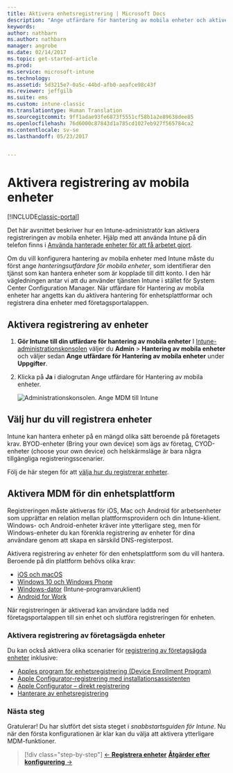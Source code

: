 ```yaml
---
title: Aktivera enhetsregistrering | Microsoft Docs
description: "Ange utfärdare för hantering av mobila enheter och aktivera registrering av iOS-, Windows-, Android- och Mac-enheter."
keywords: 
author: nathbarn
ms.author: nathbarn
manager: angrobe
ms.date: 02/14/2017
ms.topic: get-started-article
ms.prod: 
ms.service: microsoft-intune
ms.technology: 
ms.assetid: 5d3215e7-0a5c-44bd-afb0-aeafce98c43f
ms.reviewer: jeffgilb
ms.suite: ems
ms.custom: intune-classic
ms.translationtype: Human Translation
ms.sourcegitcommit: 9ff1adae93fe6873f5551cf58b1a2e89638dee85
ms.openlocfilehash: 76d6000c87843d1a785cd1027eb927f565784ca2
ms.contentlocale: sv-se
ms.lasthandoff: 05/23/2017


---
```


# <a name="enable-enrollment-for-mobile-devices"></a>Aktivera registrering av mobila enheter

[!INCLUDE[classic-portal](../includes/classic-portal.md)]

Det här avsnittet beskriver hur en Intune-administratör kan aktivera registreringen av mobila enheter. Hjälp med att använda Intune på din telefon finns i [Använda hanterade enheter för att få arbetet gjort](https://docs.microsoft.com/intune-user-help/company-portal-frequently-asked-questions).

Om du vill konfigurera hantering av mobila enheter med Intune måste du först ange *hanteringsutfärdare för mobila enheter*, som identifierar den tjänst som kan hantera enheter som är kopplade till ditt konto. I den här vägledningen antar vi att du använder tjänsten Intune i stället för System Center Configuration Manager. När utfärdare för Hantering av mobila enheter har angetts kan du aktivera hantering för enhetsplattformar och registrera dina enheter med företagsportalappen.

## <a name="enable-device-enrollment"></a>Aktivera registrering av enheter

1. **Gör Intune till din utfärdare för hantering av mobila enheter**
    I [Intune-administrationskonsolen](https://manage.microsoft.com/) väljer du **Admin** > **Hantering av mobila enheter** och väljer sedan **Ange utfärdare för Hantering av mobila enheter** under **Uppgifter**.  

2. Klicka på **Ja** i dialogrutan Ange utfärdare för Hantering av mobila enheter.

    ![Administrationskonsolen. Ange MDM till Intune](./media/mdmAuthority.png)

## <a name="choose-how-to-enroll-devices"></a>Välj hur du vill registrera enheter

Intune kan hantera enheter på en mängd olika sätt beroende på företagets krav. BYOD-enheter (Bring your own device) som ägs av företag, CYOD-enheter (choose your own device) och helskärmsläge är bara några tillgängliga registreringsscenarier.

Följ de här stegen för att [välja hur du registrerar enheter](choose-how-to-enroll-devices1.md).

## <a name="enable-mdm-for-your-device-platform"></a>Aktivera MDM för din enhetsplattform
Registreringen måste aktiveras för iOS, Mac och Android för arbetsenheter som upprättar en relation mellan plattformsprovidern och din Intune-klient. Windows- och Android-enheter kräver inte ytterligare steg, men för Windows-enheter du kan förenkla registrering av enheter för dina användare genom att skapa en särskild DNS-registerpost.

Aktivera registrering av enheter för den enhetsplattform som du vill hantera. Beroende på din plattform behövs olika krav:

- [iOS och macOS](/intune-classic/deploy-use/set-up-ios-and-mac-management-with-microsoft-intune)
- [Windows 10 och Windows Phone](/intune-classic/deploy-use/set-up-windows-device-management-with-microsoft-intune)
- [Windows-dator](/intune-classic/deploy-use/manage-windows-pcs-with-microsoft-intune) (Intune-programvaruklient)
- [Android for Work](/intune-classic/deploy-use/set-up-android-for-work)

När registreringen är aktiverad kan användare ladda ned företagsportalappen till sin enhet och slutföra registreringen för enheten.

### <a name="enable-company-owned-device-enrollment"></a>Aktivera registrering av företagsägda enheter
Du kan också aktivera olika scenarier för [registrering av företagsägda enheter](/intune-classic/deploy-use/manage-corporate-owned-devices) inklusive:
- [Apples program för enhetsregistrering (Device Enrollment Program)](/intune-classic/deploy-use/ios-device-enrollment-program-in-microsoft-intune)
- [Apple Configurator-registrering med installationsassistenten](/intune-classic/deploy-use/ios-setup-assistant-enrollment-in-microsoft-intune)
- [Apple Configurator – direkt registrering](/intune-classic/deploy-use/ios-direct-enrollment-in-microsoft-intune)
- [Hanterare av enhetsregistrering](/intune-classic/deploy-use/enroll-corporate-owned-devices-with-the-device-enrollment-manager-in-microsoft-intune)

### <a name="next-steps"></a>Nästa steg
Gratulerar! Du har slutfört det sista steget i *snabbstartsguiden för Intune*. Nu när den första konfigurationen är klar kan du välja att aktivera ytterligare MDM-funktioner.

>[!div class="step-by-step"]
>[&larr; **Registrera enheter**](.\start-with-a-paid-subscription-to-microsoft-intune-step-8.md) [**Åtgärder efter konfigurering** &rarr;](.\post-configuration-tasks.md)  

